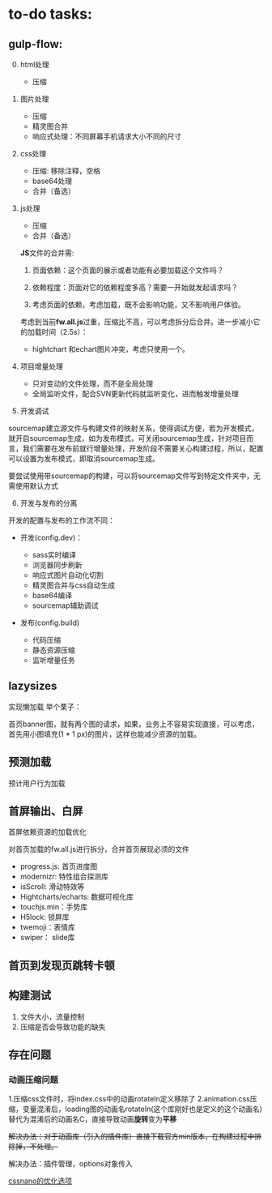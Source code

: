 # to-do tasks:

## gulp-flow:
0. html处理
	- 压缩

1. 图片处理
	- 压缩
	- 精灵图合并
	- 响应式处理：不同屏幕手机请求大小不同的尺寸
    
2. css处理
	- 压缩: 移除注释，空格
	- base64处理
	- 合并（备选）

3. js处理
	- 压缩
	- 合并（备选）
    
    **JS**文件的合并需:
    1. 页面依赖：这个页面的展示或者功能有必要加载这个文件吗？
    2. 依赖程度：页面对它的依赖程度多高？需要一开始就发起请求吗？
    
    3. 考虑页面的依赖，考虑加载，既不会影响功能，又不影响用户体验。
    
   考虑到当前**fw.all.js**过重，压缩比不高，可以考虑拆分后合并。进一步减小它的加载时间（2.5s）：
   - hightchart 和echart图片冲突，考虑只使用一个。
    
4. 项目增量处理

   -  只对变动的文件处理，而不是全局处理
   -  全局监听文件，配合SVN更新代码就监听变化，进而触发增量处理
   
5. 开发调试

sourcemap建立源文件与构建文件的映射关系，使得调试方便，若为开发模式，就开启sourcemap生成，如为发布模式，可关闭sourcemap生成，针对项目而言，我们需要在发布前就行增量处理，开发阶段不需要关心构建过程，所以，配置可以设置为发布模式，即取消sourcemap生成。

要尝试使用带sourcemap的构建，可以将sourcemap文件写到特定文件夹中，无需使用默认方式

6. 开发与发布的分离

开发的配置与发布的工作流不同：

- 开发(config.dev)：
	- sass实时编译
	 - 浏览器同步刷新
	- 响应式图片自动化切割
	- 精灵图合并与css自动生成
	- base64编译
	- sourcemap辅助调试
    
- 发布(config.build)
	- 代码压缩
    - 静态资源压缩
	- 监听增量任务
    
## lazysizes

实现懒加载
举个栗子：

首页banner图，就有两个图的请求，如果，业务上不容易实现直接，可以考虑，首先用小图填充(1 * 1 px)的图片，这样也能减少资源的加载。

## 预测加载


预计用户行为加载

## 首屏输出、白屏
首屏依赖资源的加载优化

对首页加载的fw.all.js进行拆分，合并首页展现必须的文件

- progress.js: 首页进度图
- modernizr: 特性组合探测库
- isScroll: 滑动特效等
- Hightcharts/echarts: 数据可视化库
- touchjs.min：手势库
- H5lock: 锁屏库
- twemoji：表情库
- swiper： slide库

## 首页到发现页跳转卡顿

## 构建测试

1. 文件大小，流量控制
2. 压缩是否会导致功能的缺失

## 存在问题

### 动画压缩问题
1.压缩css文件时，将index.css中的动画rotateIn定义移除了
2.animation.css压缩，变量混淆后，loading图的动画名rotateIn(这个库刚好也是定义的这个动画名)替代为混淆后的动画名C，直接导致动画**旋转**变为**平移**

~~解决办法：对于动画库（引入的插件库）直接下载官方min版本，在构建过程中排除掉，不处理。~~

解决办法：插件管理，options对象传入

[cssnano的优化选项](http://cssnano.co/optimisations/)





